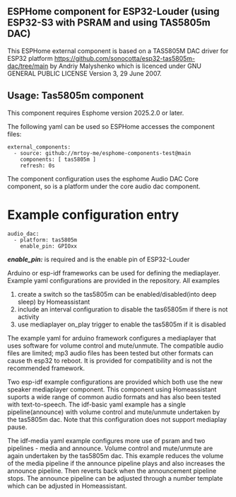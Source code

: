 
## ESPHome component for ESP32-Louder (using ESP32-S3 with PSRAM and using TAS5805m DAC)

This ESPHome external component is based on a  TAS5805M DAC driver for ESP32 platform
https://github.com/sonocotta/esp32-tas5805m-dac/tree/main by Andriy Malyshenko
which is licenced under GNU GENERAL PUBLIC LICENSE Version 3, 29 June 2007.


## Usage: Tas5805m component
This component requires Esphome version 2025.2.0 or later.

The following yaml can be used so ESPHome accesses the component files:
```
external_components:
  - source: github://mrtoy-me/esphome-components-test@main
    components: [ tas5805m ]
    refresh: 0s
```

The component configuration uses the esphome Audio DAC Core component,
so is a platform under the core audio dac component.

# Example configuration entry
```
audio_dac:
  - platform: tas5805m
    enable_pin: GPIOxx
```
***enable_pin:*** is required and is the enable pin of ESP32-Louder<BR>

Arduino or esp-idf frameworks can be used for defining the mediaplayer.
Example yaml configurations are provided in the repository. All examples
 1) create a switch so the tas5805m can be enabled/disabled(into deep sleep) by Homeassistant
 2) include an interval configuration to disable the tas65805m if there is not activity
 3) use mediaplayer on_play trigger to enable the tas5805m if it is disabled

The example yaml for arduino framework configures a mediaplayer that uses software for volume control and mute/unmute.
The compatible audio files are limited; mp3 audio files has been tested but other formats can cause th esp32 to reboot.
It is provided for compatibility and is not the recommended framework.

Two esp-idf example configurations are provided which both use the new speaker mediaplayer component. This component using
Homeassistant suports a wide range of common audio formats and has also been tested with text-to-speech.
The idf-basic yaml example has a single pipeline(announce) with volume control and mute/unmute undertaken by the tas5805m dac.
Note that this configuration does not support mediaplay pause.

The idf-media yaml example configures more use of psram and two pipelines - media and announce.
Volume control and mute/unmute are again undertaken by the tas5805m dac. This example reduces the volume of the media pipeline
if the announce pipeline plays and also increases the announce pipeline. Then reverts back when the announcement pipeline stops.
The announce pipeline can be adjusted through a number template which can be adjusted in Homeassistant.

